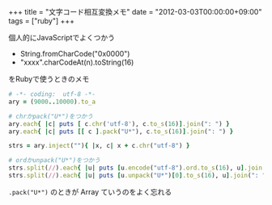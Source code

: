 +++
title = "文字コード相互変換メモ"
date = "2012-03-03T00:00:00+09:00"
tags = ["ruby"]
+++

個人的にJavaScriptでよくつかう

* String.fromCharCode("0x0000")
* "xxxx".charCodeAt(n).toString(16)

をRubyで使うときのメモ

```ruby
# -*- coding:  utf-8 -*-
ary = (9000..10000).to_a

# chrかpack("U*")をつかう
ary.each{ |c| puts [ c.chr('utf-8'), c.to_s(16)].join(": ") }
ary.each{ |c| puts [[ c ].pack("U*"), c.to_s(16)].join(": ") }

strs = ary.inject(""){ |x, c| x + c.chr("utf-8") }

# ordかunpack("U*")をつかう
strs.split(//).each{ |u| puts [u.encode("utf-8").ord.to_s(16), u].join(": ") }
strs.split(//).each{ |u| puts [u.unpack("U*")[0].to_s(16), u].join(": ") }
```

`.pack("U*")` のときが Array ていうのをよく忘れる